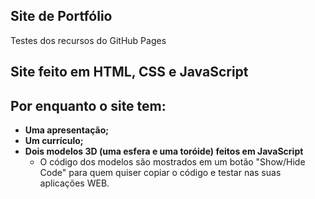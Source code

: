 ## Site de Portfólio

Testes dos recursos do GitHub Pages

## Site feito em HTML, CSS e JavaScript

## Por enquanto o site tem:
- **Uma apresentação;**
- **Um currículo;**
- **Dois modelos 3D (uma esfera e uma toróide) feitos em JavaScript**
  - O código dos modelos são mostrados em um botão "Show/Hide Code" para quem quiser copiar o código e testar nas suas aplicações WEB.
